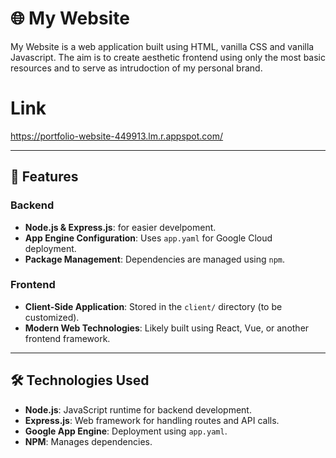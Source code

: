 # 🌐 My Website

My Website is a web application built using HTML, vanilla CSS and vanilla Javascript.
The aim is to create aesthetic frontend using only the most basic resources and to serve as intrudoction of my personal brand.

# Link

https://portfolio-website-449913.lm.r.appspot.com/

---

## 🚀 Features

### Backend
- **Node.js & Express.js**: for easier develpoment.
- **App Engine Configuration**: Uses `app.yaml` for Google Cloud deployment.
- **Package Management**: Dependencies are managed using `npm`.

### Frontend
- **Client-Side Application**: Stored in the `client/` directory (to be customized).
- **Modern Web Technologies**: Likely built using React, Vue, or another frontend framework.

---

## 🛠️ Technologies Used

- **Node.js**: JavaScript runtime for backend development.
- **Express.js**: Web framework for handling routes and API calls.
- **Google App Engine**: Deployment using `app.yaml`.
- **NPM**: Manages dependencies.
